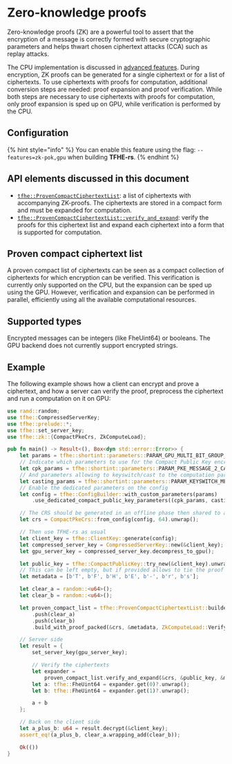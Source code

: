 # Zero-knowledge proofs

Zero-knowledge proofs (ZK) are a powerful tool to assert that the encryption of a message is correctly formed with secure cryptographic parameters and helps thwart chosen ciphertext attacks (CCA) such as replay attacks. 

The CPU implementation is discussed in [advanced features](../../fhe-computation/advanced-features/zk-pok.md). During encryption, ZK proofs can be generated for a single ciphertext or for a list of ciphertexts. To use ciphertexts with proofs for computation, additional conversion steps are needed: proof expansion and proof verification. While both steps are necessary to use ciphertexts with proofs for computation, only proof expansion is sped up on GPU, while verification is performed by the CPU.

## Configuration

{% hint style="info" %}
You can enable this feature using the flag: `--features=zk-pok,gpu` when building **TFHE-rs**.
{% endhint %}

## API elements discussed in this document

- [`tfhe::ProvenCompactCiphertextList`](https://docs.rs/tfhe/latest/tfhe/struct.ProvenCompactCiphertextList.html): a list of ciphertexts with accompanying ZK-proofs. The ciphertexts are stored in a compact form and must be expanded for computation.
- [`tfhe::ProvenCompactCiphertextList::verify_and_expand`](https://docs.rs/tfhe/latest/tfhe/struct.ProvenCompactCiphertextList.html#method.verify_and_expand): verify the proofs for this ciphertext list and expand each ciphertext into a form that is supported for computation.

## Proven compact ciphertext list

A proven compact list of ciphertexts can be seen as a compact collection of ciphertexts for which encryption can be verified.
This verification is currently only supported on the CPU, but the expansion can be sped up using the GPU. However, verification and expansion can be performed in parallel, efficiently using all the available computational resources.

## Supported types
Encrypted messages can be integers (like FheUint64) or booleans. The GPU backend does not currently support encrypted strings.

## Example

The following example shows how a client can encrypt and prove a ciphertext, and how a server can verify the proof, preprocess the ciphertext and run a computation on it on GPU:

```rust
use rand::random;
use tfhe::CompressedServerKey;
use tfhe::prelude::*;
use tfhe::set_server_key;
use tfhe::zk::{CompactPkeCrs, ZkComputeLoad};

pub fn main() -> Result<(), Box<dyn std::error::Error>> {
    let params = tfhe::shortint::parameters::PARAM_GPU_MULTI_BIT_GROUP_4_MESSAGE_2_CARRY_2_KS_PBS_TUNIFORM_2M128;
    // Indicate which parameters to use for the Compact Public Key encryption
    let cpk_params = tfhe::shortint::parameters::PARAM_PKE_MESSAGE_2_CARRY_2_KS_PBS_TUNIFORM_2M128;
    // And parameters allowing to keyswitch/cast to the computation parameters.
    let casting_params = tfhe::shortint::parameters::PARAM_KEYSWITCH_MESSAGE_2_CARRY_2_KS_PBS_TUNIFORM_2M128;
    // Enable the dedicated parameters on the config
    let config = tfhe::ConfigBuilder::with_custom_parameters(params)
        .use_dedicated_compact_public_key_parameters((cpk_params, casting_params)).build();

    // The CRS should be generated in an offline phase then shared to all clients and the server
    let crs = CompactPkeCrs::from_config(config, 64).unwrap();

    // Then use TFHE-rs as usual
    let client_key = tfhe::ClientKey::generate(config);
    let compressed_server_key = CompressedServerKey::new(&client_key);
    let gpu_server_key = compressed_server_key.decompress_to_gpu();

    let public_key = tfhe::CompactPublicKey::try_new(&client_key).unwrap();
    // This can be left empty, but if provided allows to tie the proof to arbitrary data
    let metadata = [b'T', b'F', b'H', b'E', b'-', b'r', b's'];

    let clear_a = random::<u64>();
    let clear_b = random::<u64>();

    let proven_compact_list = tfhe::ProvenCompactCiphertextList::builder(&public_key)
        .push(clear_a)
        .push(clear_b)
        .build_with_proof_packed(&crs, &metadata, ZkComputeLoad::Verify)?;

    // Server side
    let result = {
        set_server_key(gpu_server_key);

        // Verify the ciphertexts
        let expander =
            proven_compact_list.verify_and_expand(&crs, &public_key, &metadata)?;
        let a: tfhe::FheUint64 = expander.get(0)?.unwrap();
        let b: tfhe::FheUint64 = expander.get(1)?.unwrap();

        a + b
    };

    // Back on the client side
    let a_plus_b: u64 = result.decrypt(&client_key);
    assert_eq!(a_plus_b, clear_a.wrapping_add(clear_b));

    Ok(())
}
```
